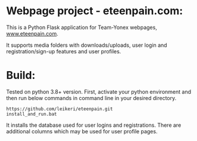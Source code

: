 # Webpage project - eteenpain.com:
This is a Python Flask application for Team-Yonex webpages, www.eteenpain.com.

It supports media folders with downloads/uploads, user login and registration/sign-up features and user profiles.

# Build:
Tested on python 3.8+ version. First, activate your python environment and then run below commands in command line in your desired directory.

```
https://github.com/leikeri/eteenpain.git
install_and_run.bat
```

It installs the database used for user logins and registrations. There are additional columns which may be used for user profile pages.

